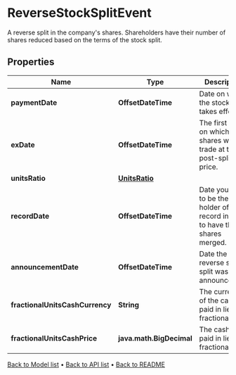 

# ReverseStockSplitEvent

A reverse split in the company's shares. Shareholders have their number of shares reduced based on the terms of the stock split.

## Properties

| Name | Type | Description | Notes |
|------------ | ------------- | ------------- | -------------|
|**paymentDate** | **OffsetDateTime** | Date on which the stock split takes effect. |  [optional] |
|**exDate** | **OffsetDateTime** | The first date on which the shares will trade at the post-split price. |  [optional] |
|**unitsRatio** | [**UnitsRatio**](UnitsRatio.md) |  |  |
|**recordDate** | **OffsetDateTime** | Date you have to be the holder of record in order to have their shares merged. |  [optional] |
|**announcementDate** | **OffsetDateTime** | Date the reverse stock split was announced. |  [optional] |
|**fractionalUnitsCashCurrency** | **String** | The currency of the cash paid in lieu of fractionalUnits. |  [optional] |
|**fractionalUnitsCashPrice** | **java.math.BigDecimal** | The cash price paid in lieu of fractionalUnits. |  [optional] |



[Back to Model list](../README.md#documentation-for-models) &#8226; [Back to API list](../README.md#documentation-for-api-endpoints) &#8226; [Back to README](../README.md)


